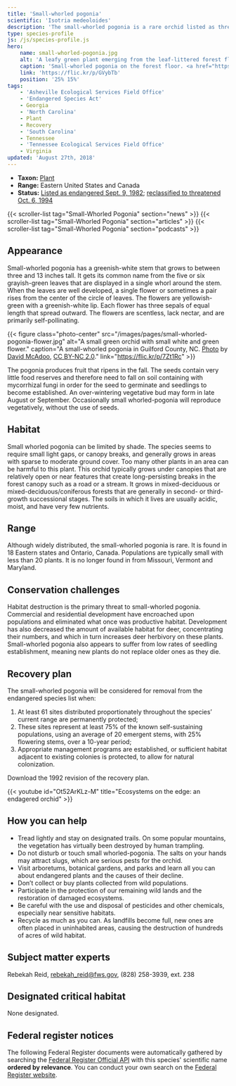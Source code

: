 ```yaml
---
title: 'Small-whorled pogonia'
scientific: 'Isotria medeoloides'
description: 'The small-whorled pogonia is a rare orchid listed as threatened on the endangered species list.'
type: species-profile
js: /js/species-profile.js
hero:
    name: small-whorled-pogonia.jpg
    alt: 'A leafy green plant emerging from the leaf-littered forest floor.'
    caption: 'Small-whorled pogonia on the forest floor. <a href="https://flic.kr/p/GVybTb">Photo<a> by Gary Peeples, USFWS.'
    link: 'https://flic.kr/p/GVybTb'
    position: '25% 15%'
tags:
    - 'Asheville Ecological Services Field Office'
    - 'Endangered Species Act'
    - Georgia
    - 'North Carolina'
    - Plant
    - Recovery
    - 'South Carolina'
    - Tennessee
    - 'Tennessee Ecological Services Field Office'
    - Virginia
updated: 'August 27th, 2018'
---
```


- **Taxon:** [Plant](/wildlife/plants)
- **Range:** Eastern United States and Canada
- **Status:** [Listed as endangered Sept. 9, 1982](https://ecos.fws.gov/docs/federal_register/fr621.pdf); [reclassified to threatened Oct. 6, 1994](https://ecos.fws.gov/docs/federal_register/fr2715.pdf)

{{< scroller-list tag="Small-Whorled Pogonia" section="news" >}}
{{< scroller-list tag="Small-Whorled Pogonia" section="articles" >}}
{{< scroller-list tag="Small-Whorled Pogonia" section="podcasts" >}}

## Appearance

Small-whorled pogonia has a greenish-white stem that grows to between three and 13 inches tall. It gets its common name from the five or six grayish-green leaves that are displayed in a single whorl around the stem. When the leaves are well developed, a single flower or sometimes a pair rises from the center of the circle of leaves. The flowers are yellowish-green with a greenish-white lip. Each flower has three sepals of equal length that spread outward.  The flowers are scentless, lack nectar, and are primarily self-pollinating.

{{< figure class="photo-center" src="/images/pages/small-whorled-pogonia-flower.jpg" alt="A small green orchid with small white and green flower." caption="A small-whorled pogonia in Guilford County, NC. <a href='https://flic.kr/p/7Zt1Rc'>Photo</a> by <a href='https://www.flickr.com/photos/ncorchid/'>David McAdoo</a>, <a href='https://creativecommons.org/licenses/by-nc/2.0/'>CC BY-NC 2.0</a>." link="https://flic.kr/p/7Zt1Rc" >}}

The pogonia produces fruit that ripens in the fall. The seeds contain very little food reserves and therefore need to fall on soil containing with mycorrhizal fungi in order for the seed to germinate and seedlings to become established. An over-wintering vegetative bud may form in late August or September. Occasionally small whorled-pogonia will reproduce vegetatively, without the use of seeds.

## Habitat

Small whorled pogonia can be limited by shade. The species seems to require small light gaps, or canopy breaks, and generally grows in areas with sparse to moderate ground cover. Too many other plants in an area can be harmful to this plant. This orchid typically grows under canopies that are relatively open or near features that create long-persisting breaks in the forest canopy such as a road or a stream. It grows in mixed-deciduous or mixed-deciduous/coniferous forests that are generally in second- or third-growth successional stages. The soils in which it lives are usually acidic, moist, and have very few nutrients.

## Range

Although widely distributed, the small-whorled pogonia is rare. It is found in 18 Eastern states and Ontario, Canada. Populations are typically small with less than 20 plants. It is no longer found in  from Missouri, Vermont and Maryland.

## Conservation challenges

Habitat destruction is the primary threat to small-whorled pogonia. Commercial and residential development have encroached upon populations and eliminated what once was productive habitat. Development has also decreased the amount of available habitat for deer, concentrating their numbers, and which in turn increases deer herbivory on these plants. Small-whorled pogonia also appears to suffer from low rates of seedling establishment, meaning new plants do not replace older ones as they die.

## Recovery plan

The small-whorled pogonia will be considered for removal from the endangered species list when:

1. At least 61 sites distributed proportionately throughout the species’ current range are permanently protected;
2. These sites represent at least 75% of the known self-sustaining populations, using an average of 20 emergent stems, with 25% flowering stems, over a 10-year period;
3. Appropriate management programs are established, or sufficient habitat adjacent to existing colonies is protected, to allow for natural colonization.

Download the 1992 revision of the recovery plan.

{{< youtube id="Ot52ArKLz-M" title="Ecosystems on the edge: an endagered orchid" >}}

## How you can help

- Tread lightly and stay on designated trails. On some popular mountains, the vegetation has virtually been destroyed by human trampling.
- Do not disturb or touch small whorled-pogonia. The salts on your hands may attract slugs, which are serious pests for the orchid.
- Visit arboretums, botanical gardens, and parks and learn all you can about endangered plants and the causes of their decline.
- Don’t collect or buy plants collected from wild populations.
- Participate in the protection of our remaining wild lands and the restoration of damaged ecosystems.
- Be careful with the use and disposal of pesticides and other chemicals, especially near sensitive habitats. 
- Recycle as much as you can. As landfills become full, new ones are often placed in uninhabited areas, causing the destruction of hundreds of acres of wild habitat.

## Subject matter experts

Rebekah Reid, [rebekah_reid@fws.gov](mailto:rebekah_reid@fws.gov), (828) 258-3939, ext. 238

## Designated critical habitat

None designated.

## Federal register notices

The following Federal Register documents were automatically gathered by searching the [Federal Register Official API](https://www.federalregister.gov/blog/learn/developers) with this species' scientific name **ordered by relevance**. You can conduct your own search on the [Federal Register website](https://www.federalregister.gov/articles/search).
